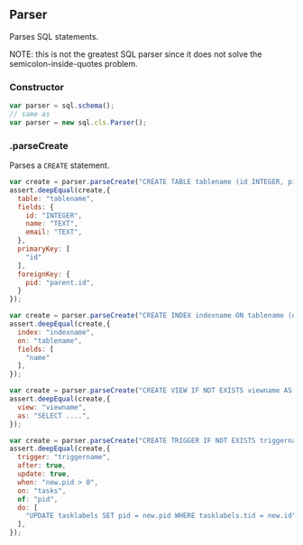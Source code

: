 ## Parser

Parses SQL statements.

NOTE: this is not the greatest SQL parser since it does not solve the semicolon-inside-quotes problem.

### Constructor

```js
var parser = sql.schema();
// same as
var parser = new sql.cls.Parser();
```

### .parseCreate

Parses a `CREATE` statement.

```js
var create = parser.parseCreate("CREATE TABLE tablename (id INTEGER, pid INTEGER, name TEXT, email TEXT, PRIMARY KEY (id), FOREIGN KEY (pid) REFERENCES parent (id))");
assert.deepEqual(create,{
  table: "tablename",
  fields: {
    id: "INTEGER",
    name: "TEXT",
    email: "TEXT",
  },
  primaryKey: [
    "id"
  ],
  foreignKey: {
    pid: "parent.id",
  }
});
```

```js
var create = parser.parseCreate("CREATE INDEX indexname ON tablename (name)");
assert.deepEqual(create,{
  index: "indexname",
  on: "tablename",
  fields: [
    "name"
  ],
});
```

```js
var create = parser.parseCreate("CREATE VIEW IF NOT EXISTS viewname AS SELECT tasks.*, versions.name as version, projects.name as project, count(tasklabels.id) as labels FROM tasks LEFT JOIN tasklabels ON tasklabels.tid = tasks.id LEFT JOIN versions ON versions.id = tasks.vid LEFT JOIN projects ON projects.id = tasks.pid GROUP BY tasks.id");
assert.deepEqual(create,{
  view: "viewname",
  as: "SELECT ....",
});
```

```js
var create = parser.parseCreate("CREATE TRIGGER IF NOT EXISTS triggername AFTER UPDATE OF pid ON tasks WHEN (new.pid > 0) BEGIN UPDATE tasklabels SET pid = new.pid WHERE tasklabels.tid = new.id; END");
assert.deepEqual(create,{
  trigger: "triggername",
  after: true,
  update: true,
  when: "new.pid > 0",
  on: "tasks",
  of: "pid",
  do: [
    "UPDATE tasklabels SET pid = new.pid WHERE tasklabels.tid = new.id",
  ],
});
```
